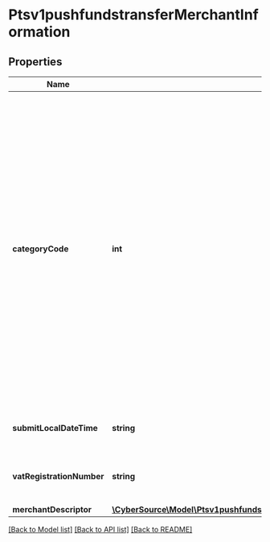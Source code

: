 # Ptsv1pushfundstransferMerchantInformation

## Properties
Name | Type | Description | Notes
------------ | ------------- | ------------- | -------------
**categoryCode** | **int** | The value for this field is a four-digit number that the payment card industry uses to classify merchants into market segments. A payment card company assigned one or more of these values to your business when you started accepting the payment card company&#39;s cards. When you do not include this field in your request, CyberSource uses the value in your CyberSource account.  For processor-specific information, see the merchant_category_code field description in Credit Card Services Using the SCMP API.  Visa Platform Connect The value for this field corresponds to the following data in the TC 33 capture file5:  Record: CP01 TCR4 Position: 150-153 Field: Merchant Category Code | [optional] 
**submitLocalDateTime** | **string** | Time that the transaction was submitted in local time. The time is in hhmmss format. | [optional] 
**vatRegistrationNumber** | **string** | Your government-assigned tax identification number.  Visa Platform Connect: max length is 20 | [optional] 
**merchantDescriptor** | [**\CyberSource\Model\Ptsv1pushfundstransferMerchantInformationMerchantDescriptor**](Ptsv1pushfundstransferMerchantInformationMerchantDescriptor.md) |  | [optional] 

[[Back to Model list]](../README.md#documentation-for-models) [[Back to API list]](../README.md#documentation-for-api-endpoints) [[Back to README]](../README.md)


